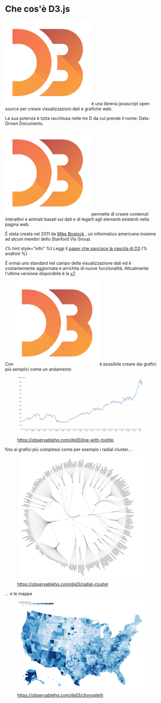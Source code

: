 # Che cos'è D3.js

<img src="../.gitbook/assets/1562726.png" alt="" data-size="line"> è una libreria javascript open source per creare visualizzazioni dati e grafiche web.

La sua potenza è tutta racchiusa nelle tre D da cui prende il nome: Data-Driven Documents.

<img src="../.gitbook/assets/1562726.png" alt="" data-size="line"> permette di creare contenuti interattivi e animati basati sui dati e di legarli agli elementi esistenti nella pagina web.

É stata creata nel 2011 da [Mike Bostock](https://observablehq.com/@mbostock) <img src="../.gitbook/assets/mike.avif" alt="" data-size="line">, un informatico americano insieme ad alcuni membri dello Stanford Vis Group.&#x20;

{% hint style="info" %}
Leggi il[ paper che sancisce la nascita di D3](http://vis.stanford.edu/files/2011-D3-InfoVis.pdf)
{% endhint %}

É ormai uno standard nel campo della visualizzazione dati ed è costantemente aggiornata e arrichita di nuove funzionalità. Attualmente l'ultima versione disponibile è la [v7](https://github.com/d3/d3/releases).

Con <img src="../.gitbook/assets/1562726.png" alt="" data-size="line">è possibile creare dai grafici più semplici come un andamento

<figure><img src="../.gitbook/assets/image.png" alt=""><figcaption><p><a href="https://observablehq.com/@d3/line-with-tooltip">https://observablehq.com/@d3/line-with-tooltip</a></p></figcaption></figure>

fino ai grafici più complessi come per esempio i radial cluster...&#x20;

<figure><img src="../.gitbook/assets/image (1).png" alt=""><figcaption><p><a href="https://observablehq.com/@d3/radial-cluster">https://observablehq.com/@d3/radial-cluster</a></p></figcaption></figure>

... e le mappe

<figure><img src="../.gitbook/assets/image (2).png" alt=""><figcaption><p><a href="https://observablehq.com/@d3/choropleth">https://observablehq.com/@d3/choropleth</a></p></figcaption></figure>
